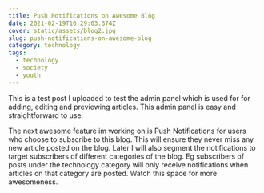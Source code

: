 ```yaml
---
title: Push Notifications on Awesome Blog
date: 2021-02-19T16:29:03.374Z
cover: static/assets/blog2.jpg
slug: push-notifications-on-awesome-blog
category: technology
tags:
  - technology
  - society
  - youth
---
```

This is a test post I uploaded to test the admin panel which is used for for adding, editing and previewing articles. This admin panel is easy and straightforward to use. 

The next awesome feature im working on is Push Notifications for users who choose to subscribe to this blog. This will ensure they never miss any new article posted on the blog. Later I will also segment the notifications to target subscribers of different categories of the blog. Eg subscribers of posts under the technology category will only receive notifications when articles on that category are posted. Watch this space for more awesomeness.